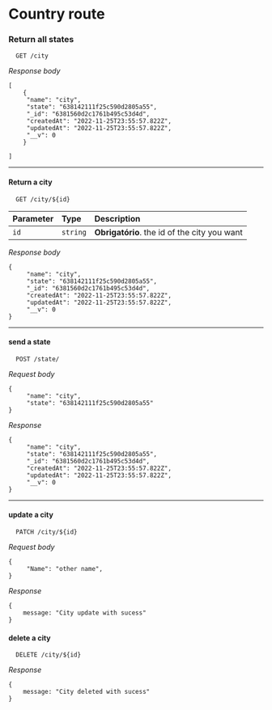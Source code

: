 # Country route

### Return all states

```http
  GET /city
```
*Response body*
    
    [
        {
         "name": "city",
         "state": "638142111f25c590d2805a55",
         "_id": "6381560d2c1761b495c53d4d",
         "createdAt": "2022-11-25T23:55:57.822Z",
         "updatedAt": "2022-11-25T23:55:57.822Z",
         "__v": 0
        }

    ]
---
#### Return a city

```http
  GET /city/${id}
```

| Parameter   | Type       | Description                                   |
| :---------- | :--------- | :------------------------------------------ |
| `id`      | `string` | **Obrigatório**. the id of the city you want |

*Response body*

    {
         "name": "city",
         "state": "638142111f25c590d2805a55",
         "_id": "6381560d2c1761b495c53d4d",
         "createdAt": "2022-11-25T23:55:57.822Z",
         "updatedAt": "2022-11-25T23:55:57.822Z",
         "__v": 0
    }

---

#### send a state

```http
  POST /state/
```

*Request body*

    {
         "name": "city",
         "state": "638142111f25c590d2805a55"
    }

*Response*

    {
         "name": "city",
         "state": "638142111f25c590d2805a55",
         "_id": "6381560d2c1761b495c53d4d",
         "createdAt": "2022-11-25T23:55:57.822Z",
         "updatedAt": "2022-11-25T23:55:57.822Z",
         "__v": 0
    }

---
#### update a city

```http
  PATCH /city/${id}
```

*Request body*

    {
         "Name": "other name",
    }

*Response*

    {
        message: "City update with sucess"
    }


#### delete a city

```http
  DELETE /city/${id}
```
*Response*

    {
        message: "City deleted with sucess"
    }


